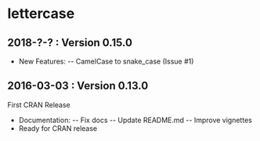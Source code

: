 lettercase
====


2018-?-? : Version 0.15.0 
----
- New Features:
-- CamelCase to snake_case (Issue #1)


2016-03-03 : Version 0.13.0 
----
First CRAN Release
- Documentation:
-- Fix docs
-- Update README.md
-- Improve vignettes
- Ready for CRAN release

